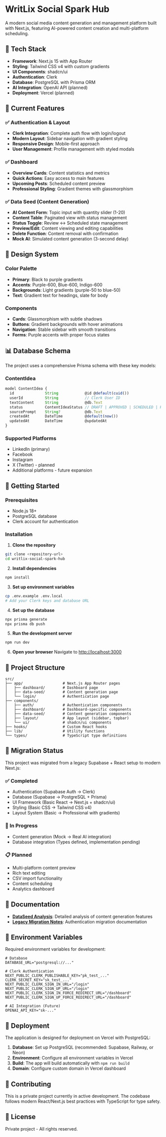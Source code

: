 # WritLix Social Spark Hub

A modern social media content generation and management platform built with Next.js, featuring AI-powered content creation and multi-platform scheduling.

## 🚀 Tech Stack

- **Framework**: Next.js 15 with App Router
- **Styling**: Tailwind CSS v4 with custom gradients
- **UI Components**: shadcn/ui
- **Authentication**: Clerk
- **Database**: PostgreSQL with Prisma ORM
- **AI Integration**: OpenAI API (planned)
- **Deployment**: Vercel (planned)

## 📱 Current Features

### ✅ Authentication & Layout
- **Clerk Integration**: Complete auth flow with login/logout
- **Modern Layout**: Sidebar navigation with gradient styling
- **Responsive Design**: Mobile-first approach
- **User Management**: Profile management with styled modals

### ✅ Dashboard
- **Overview Cards**: Content statistics and metrics
- **Quick Actions**: Easy access to main features
- **Upcoming Posts**: Scheduled content preview
- **Professional Styling**: Gradient themes with glassmorphism

### ✅ Data Seed (Content Generation)
- **AI Content Form**: Topic input with quantity slider (1-20)
- **Content Table**: Paginated view with status management
- **Status Toggle**: Review ↔ Scheduled state management
- **Preview/Edit**: Content viewing and editing capabilities
- **Delete Function**: Content removal with confirmation
- **Mock AI**: Simulated content generation (3-second delay)

## 🎨 Design System

### Color Palette
- **Primary**: Black to purple gradients
- **Accents**: Purple-600, Blue-600, Indigo-600
- **Backgrounds**: Light gradients (purple-50 to blue-50)
- **Text**: Gradient text for headings, slate for body

### Components
- **Cards**: Glassmorphism with subtle shadows
- **Buttons**: Gradient backgrounds with hover animations
- **Navigation**: Stable sidebar with smooth transitions
- **Forms**: Purple accents with proper focus states

## 📊 Database Schema

The project uses a comprehensive Prisma schema with these key models:

### ContentIdea
```typescript
model ContentIdea {
  id              String            @id @default(cuid())
  userId          String            // Clerk User ID
  textContent     String            @db.Text
  status          ContentIdeaStatus // DRAFT | APPROVED | SCHEDULED | PUBLISHED
  sourcePrompt    String?           @db.Text
  createdAt       DateTime          @default(now())
  updatedAt       DateTime          @updatedAt
}
```

### Supported Platforms
- LinkedIn (primary)
- Facebook
- Instagram  
- X (Twitter) - planned
- Additional platforms - future expansion

## 🔧 Getting Started

### Prerequisites
- Node.js 18+
- PostgreSQL database
- Clerk account for authentication

### Installation

1. **Clone the repository**
```bash
git clone <repository-url>
cd writlix-social-spark-hub
```

2. **Install dependencies**
```bash
npm install
```

3. **Set up environment variables**
```bash
cp .env.example .env.local
# Add your Clerk keys and database URL
```

4. **Set up the database**
```bash
npx prisma generate
npx prisma db push
```

5. **Run the development server**
```bash
npm run dev
```

6. **Open your browser**
Navigate to [http://localhost:3000](http://localhost:3000)

## 📁 Project Structure

```
src/
├── app/                  # Next.js App Router pages
│   ├── dashboard/        # Dashboard page
│   ├── data-seed/        # Content generation page
│   └── login/            # Authentication page
├── components/
│   ├── auth/             # Authentication components
│   ├── dashboard/        # Dashboard-specific components
│   ├── data-seed/        # Content generation components
│   ├── layout/           # App layout (sidebar, topbar)
│   └── ui/               # shadcn/ui components
├── hooks/                # Custom React hooks
├── lib/                  # Utility functions
└── types/                # TypeScript type definitions
```

## 🔄 Migration Status

This project was migrated from a legacy Supabase + React setup to modern Next.js:

### ✅ Completed
- Authentication (Supabase Auth → Clerk)
- Database (Supabase → PostgreSQL + Prisma)
- UI Framework (Basic React → Next.js + shadcn/ui)
- Styling (Basic CSS → Tailwind CSS v4)
- Layout System (Basic → Professional with gradients)

### 🚧 In Progress
- Content generation (Mock → Real AI integration)
- Database integration (Types defined, implementation pending)

### 📋 Planned
- Multi-platform content preview
- Rich text editing
- CSV import functionality
- Content scheduling
- Analytics dashboard

## 📖 Documentation

- **[DataSeed Analysis](./DATASEED_ANALYSIS.md)**: Detailed analysis of content generation features
- **[Legacy Migration Notes](./z-clerk.md)**: Authentication migration documentation

## 🔐 Environment Variables

Required environment variables for development:

```env
# Database
DATABASE_URL="postgresql://..."

# Clerk Authentication
NEXT_PUBLIC_CLERK_PUBLISHABLE_KEY="pk_test_..."
CLERK_SECRET_KEY="sk_test_..."
NEXT_PUBLIC_CLERK_SIGN_IN_URL="/login"
NEXT_PUBLIC_CLERK_SIGN_UP_URL="/login"
NEXT_PUBLIC_CLERK_SIGN_IN_FORCE_REDIRECT_URL="/dashboard"
NEXT_PUBLIC_CLERK_SIGN_UP_FORCE_REDIRECT_URL="/dashboard"

# AI Integration (Future)
OPENAI_API_KEY="sk-..."
```

## 🚀 Deployment

The application is designed for deployment on Vercel with PostgreSQL:

1. **Database**: Set up PostgreSQL (recommended: Supabase, Railway, or Neon)
2. **Environment**: Configure all environment variables in Vercel
3. **Build**: The app will build automatically with `npm run build`
4. **Domain**: Configure custom domain in Vercel dashboard

## 🤝 Contributing

This is a private project currently in active development. The codebase follows modern React/Next.js best practices with TypeScript for type safety.

## 📄 License

Private project - All rights reserved.
